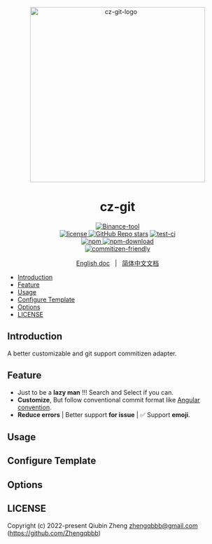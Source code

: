 <p align="center">
    <a target="_blank" href="https://github.com/Zhengqbbb/cz-git">
        <img src="https://user-images.githubusercontent.com/40693636/154064210-964aeaa0-d9dc-4cea-9e52-2ffc3789611b.png" alt="cz-git-logo" width="400" data-width="400" data-height="400">
    </a>
</p>

<h1 align="center">cz-git</h1>

<p align="center">
    <a target="_blank" href="https://github.com/Zhengqbbb/cz-git"><img alt="Binance-tool" src="https://img.shields.io/badge/Commitizen-Adapter-red.svg?logo=git&style=flat"><img>
    <br/>
    <a href="https://github.com/Zhengqbbb/cz-git/blob/main/LICENSE"><img alt="license" src="https://img.shields.io/badge/license-MIT-brightgreen.svg"><img>
    <img alt="GitHub Repo stars" src="https://img.shields.io/github/stars/zhengqbbb/cz-git?style=social"></img></a>
    <a target="_blank" href="https://github.com/Zhengqbbb/cz-git/actions/workflows/nodejs.yml">
    <img alt="test-ci" src="https://github.com/Zhengqbbb/cz-git/workflows/Node.js%20CI/badge.svg"><img></a>
    <br/>
    <a href="https://www.npmjs.com/package/cz-git">
    <img alt="npm" src="https://img.shields.io/npm/v/cz-git?style=flat-square&logo=npm">
    <img alt="npm-download" src="https://img.shields.io/npm/dm/cz-git.svg?style=flat-square&logo=npm"><img>
    </a>
    <br/>
    <a target="_blank" href="http://commitizen.github.io/cz-cli/">
    <img alt="commitizen-friendly" src="https://img.shields.io/badge/commitizen-friendly-brightgreen.svg"><img></a>
</p>
<p align="center">
    <a href="https://github.com/Zhengqbbb/cz-git/blob/main/README.md">English doc</a>
    &nbsp; | &nbsp;
    <a href="https://www.qbenben.com/docs/play/commitizen-adapter-cz-git">简体中文文档</a>
</p>

<!-- TOC -->

- [Introduction](#introduction)
- [Feature](#feature)
- [Usage](#usage)
- [Configure Template](#configure-template)
- [Options](#options)
- [LICENSE](#license)

<!-- /TOC -->

## Introduction

A better customizable and git support commitizen adapter.

## Feature

- Just to be a **lazy man** !!! Search and Select if you can.
- **Customize**, But follow conventional commit format like [Angular convention](https://github.com/angular/angular.js/blob/master/CONTRIBUTING.md#-git-commit-guidelines).
- **Reduce errors** | Better support **for issue** | ✅ Support **emoji**.

## Usage

## Configure Template

## Options

## LICENSE

Copyright (c) 2022-present Qiubin Zheng <zhengqbbb@gmail.com> (https://github.com/Zhengqbbb)